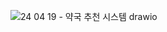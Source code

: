 ![24 04 19 - 약국 추천 시스템 drawio](https://github.com/creedboygit/springboot-pharmacy/assets/46677094/4e236e90-7ee8-424d-a124-12bc691099cf)
